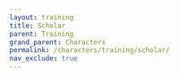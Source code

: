 ```yaml
---
layout: training
title: Scholar
parent: Training
grand_parent: Characters
permalink: /characters/training/scholar/
nav_exclude: true
---
```


